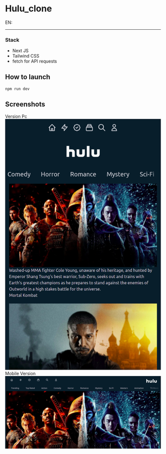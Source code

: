 # Hulu_clone

EN:
*****************

### Stack

* Next JS
* Tailwind CSS
* fetch for API requests

## How to launch

```bash
npm run dev
```

## Screenshots

Version Pc
![](screenshots/1.png)</br>
Mobile Version
![](screenshots/2.png)</br>


